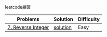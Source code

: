 leetcode練習

Problems | Solution | Difficulty
-------- | -------- | ---------- |
[7. Reverse Integer](https://leetcode.com/problems/reverse-integer/) | [solution](https://github.com/Clarencef/leetcode/easy/reserseInteger_7.js) | Easy
